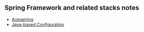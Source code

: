 ## Spring Framework and related stacks notes

* [Autowiring](autowiring.md)
* [Java-based Configuration](java-config.md)
